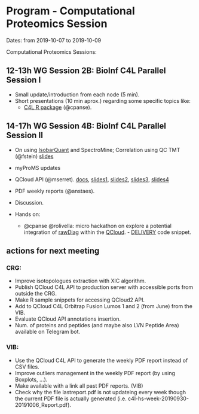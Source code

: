 # Program - Computational Proteomics Session

Dates: from 2019-10-07 to 2019-10-09

Computational Proteomics Sessions: 

## 12-13h WG Session 2B: BioInf C4L Parallel Session I

* Small update/introduction from each node (5 min). 
* Short presentations (10 min aprox.) regarding some specific topics like: 
    * [C4L R package](https://github.com/coreforlife/c4lProteomics/tree/master/ProteomeQR) (@cpanse). 
  

## 14-17h WG Session 4B: BioInf C4L Parallel Session II

* On using [IsobarQuant](https://github.com/protcode/isob) and SpectroMine; Correlation using QC TMT (@fstein) [slides](https://github.com/coreforlife/meetings/files/3697789/C4L_Barcelona_V1.pdf)
* myProMS updates
* QCloud API (@mserret). [docs](https://documenter.getpostman.com/view/8947947/SVn3qu8K?version=latest),
[slides1](https://github.com/coreforlife/meetings/files/3706916/C4L_BCN_2019_QCloud_C4L_API_MarcSerret.pdf),
[slides2](https://github.com/coreforlife/meetings/files/3706917/C4L_BCN_2019_QCloud_RogerOlivella.pdf),
[slides3](https://github.com/coreforlife/meetings/files/3706918/C4L_BCN_2019_QCloud_general_API_MarcSerret.pdf),
[slides4](https://github.com/coreforlife/meetings/files/3706919/C4L_BCN_2019_Telegram_MarcSerret.pdf)

* PDF weekly reports (@anstaes). 
* Discussion. 
* Hands on: 
    * @cpanse @rolivella: micro hackathon on explore a potential integration of [rawDiag](https://github.com/fgcz/rawDiag) within the [QCloud](http://qcloud2.crg.eu). - [DELIVERY](https://github.com/coreforlife/c4lProteomics/blob/master/RawFileReader-XIC-json) code snippet.



## actions for next meeting
### CRG:

* Improve isotopologues extraction with XIC algorithm.
* Publish QCloud C4L API to production server with accessible ports from outside the CRG.
* Make R sample snippets for accessing QCloud2 API.  
* Add to QCloud C4L Orbitrap Fusion Lumos 1 and 2 (from June) from the VIB.
* Evaluate QCloud API annotations insertion.
* Num. of proteins and peptides (and maybe also LVN Peptide Area) available on Telegram bot.

### VIB:

* Use the QCloud C4L API to generate the weekly PDF report instead of CSV files.
* Improve outliers management in the weekly PDF report (by using Boxplots, ...).
* Make available with a link all past PDF reports. (VIB)
* Check why the file lastreport.pdf is not updateing every week though the current PDF file is actually generated (i.e. c4l-hs-week-20190930-20191006_Report.pdf).


